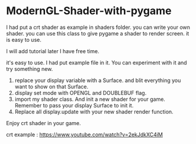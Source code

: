 # ModernGL-Shader-with-pygame
I had put a crt shader as example in shaders folder. you can write your own shader.
you can use this class to give pygame a shader to render screen. it is easy to use.

I will add tutorial later I have free time.

it's easy to use.
I had put example file in it. You can experiment with it and try something new.

1. replace your display variable with a Surface. and blit everything you want to show on that Surface.
2. display set mode with OPENGL and DOUBLEBUF flag. 
3. import my shader class. And init a new shader for your game. Remember to pass your display Surface to init it.
4. Replace all display.update with your new shader render function.

Enjoy crt shader in your game.

crt example : https://www.youtube.com/watch?v=2ekJdkXC4iM

